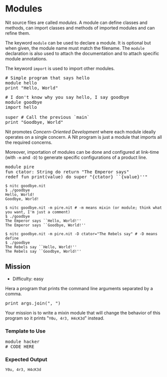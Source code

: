# Modules

Nit source files are called *modules*.
A module can define classes and methods, can import classes and methods of imported modules and can refine them.

The keyword `module` can be used to declare a module. It is optional but when given, the module name must match the filename.
The `module` declaration is also used to attach the documentation and to attach specific module annotations.

The keyword `import` is used to import other modules.

<pre class="hl"><span class="hl slc"># Simple program that says hello</span>
<span class="hl kwa">module</span> hello
print <span class="hl str">&quot;Hello, World&quot;</span>
</pre>

<pre class="hl"><span class="hl slc"># I don't know why you say hello, I say goodbye</span>
<span class="hl kwa">module</span> goodbye
<span class="hl kwa">import</span> hello

<span class="hl kwa">super</span> <span class="hl slc"># Call the previous `main`</span>
print <span class="hl str">&quot;Goodbye, World&quot;</span>
</pre>

Nit promotes *Concern-Oriented Development* where each module ideally operates on a single concern.
A Nit program is just a module that imports all the required concerns.

Moreover, importation of modules can be done and configured at link-time (with `-m` and `-D`) to generate specific configurations of a product line.

<pre class="hl"><span class="hl kwa">module</span> pire
<span class="hl kwa">fun</span> ctator<span class="hl opt">:</span> <span class="hl kwb">String</span> <span class="hl kwa">do return</span> <span class="hl str">&quot;The Emperor says&quot;</span>
<span class="hl kwa">redef fun</span> print<span class="hl opt">(</span>value<span class="hl opt">)</span> <span class="hl kwa">do super</span> <span class="hl str">&quot;</span><span class="hl esc">{ctator}</span> <span class="hl str">``</span><span class="hl esc">{value}</span><span class="hl str">''&quot;</span>
</pre>

	$ nitc goodbye.nit
	$ ./goodbye
	Hello, World!
	Goodbye, World!

	$ nitc goodbye.nit -m pire.nit # -m means mixin (or module; think what you want, I'm just a comment)
	$ ./goodbye
	The Emperor says ``Hello, World!''
	The Emperor says ``Goodbye, World!''

	$ nitc goodbye.nit -m pire.nit -D ctator="The Rebels say" # -D means define
	$ ./goodbye
	The Rebels say ``Hello, World!''
	The Rebels say ``Goodbye, World!''

## Mission

* Difficulty: easy

Hera a program that prints the command line arguments separated by a comma.

<pre class="hl">print args<span class="hl opt">.</span>join<span class="hl opt">(</span><span class="hl str">&quot;, &quot;</span><span class="hl opt">)</span>
</pre>

Your mission is to write a mixin module that will change the behavior of this program so it prints "`Y0u, 4r3, H4cK3d`" instead.

### Template to Use

<pre class="hl"><span class="hl kwa">module</span> hacker
<span class="hl slc"># CODE HERE</span>
</pre>

### Expected Output

	Y0u, 4r3, H4cK3d
